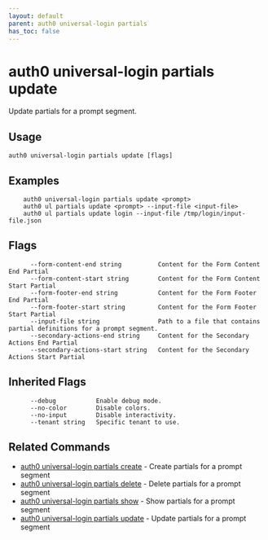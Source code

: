 ```yaml
---
layout: default
parent: auth0 universal-login partials
has_toc: false
---
```

# auth0 universal-login partials update

Update partials for a prompt segment.

## Usage
```
auth0 universal-login partials update [flags]
```

## Examples

```
	auth0 universal-login partials update <prompt>
	auth0 ul partials update <prompt> --input-file <input-file>
	auth0 ul partials update login --input-file /tmp/login/input-file.json
```


## Flags

```
      --form-content-end string          Content for the Form Content End Partial
      --form-content-start string        Content for the Form Content Start Partial
      --form-footer-end string           Content for the Form Footer End Partial
      --form-footer-start string         Content for the Form Footer Start Partial
      --input-file string                Path to a file that contains partial definitions for a prompt segment.
      --secondary-actions-end string     Content for the Secondary Actions End Partial
      --secondary-actions-start string   Content for the Secondary Actions Start Partial
```


## Inherited Flags

```
      --debug           Enable debug mode.
      --no-color        Disable colors.
      --no-input        Disable interactivity.
      --tenant string   Specific tenant to use.
```


## Related Commands

- [auth0 universal-login partials create](auth0_universal-login_partials_create.md) - Create partials for a prompt segment
- [auth0 universal-login partials delete](auth0_universal-login_partials_delete.md) - Delete partials for a prompt segment
- [auth0 universal-login partials show](auth0_universal-login_partials_show.md) - Show partials for a prompt segment
- [auth0 universal-login partials update](auth0_universal-login_partials_update.md) - Update partials for a prompt segment


